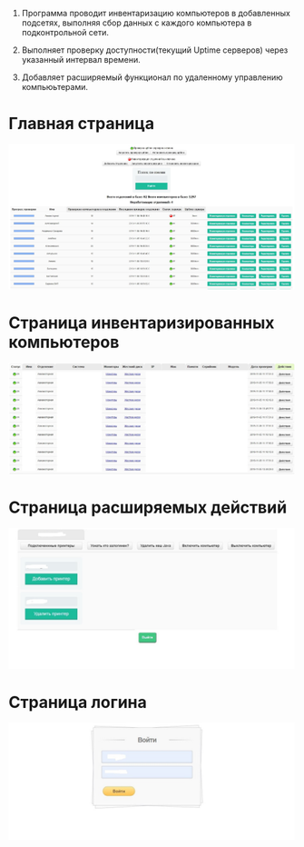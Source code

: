 1. Программа проводит инвентаризацию компьютеров в добавленных подсетях, выполняя сбор данных с каждого компьютера в подконтрольной сети.

2. Выполняет проверку доступности(текущий Uptime серверов) через указанный интервал времени.

3. Добавляет расширяемый функционал по удаленному управлению компьюьтерами.

# Главная страница
![alt text](/ScreensProject/1.jpg "Главная страница")
# Страница инвентаризированных компьютеров
![alt text](/ScreensProject/4.jpg "инвентаризированных компьютеров")
# Страница расширяемых действий
![alt text](/ScreensProject/2.jpg "Страница действий")
# Страница логина
![alt text](/ScreensProject/3.jpg "Страница логина")
